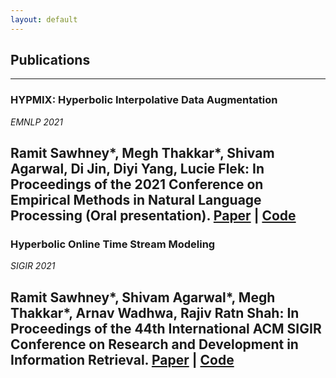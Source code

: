 ```yaml
---
layout: default
---
```


## Publications 
---

### **HYPMIX: Hyperbolic Interpolative Data Augmentation**

*EMNLP 2021*

Ramit Sawhney*, Megh Thakkar*, Shivam Agarwal, Di Jin, Diyi Yang, Lucie Flek: In Proceedings of the 2021 Conference on Empirical Methods in Natural Language Processing (Oral presentation).
[Paper](https://aclanthology.org/2021.emnlp-main.776/) | [Code](https://github.com/caisa-lab/hypmix-emnlp)
---


### **Hyperbolic Online Time Stream Modeling**

*SIGIR 2021*

Ramit Sawhney*, Shivam Agarwal*, Megh Thakkar*, Arnav Wadhwa, Rajiv Ratn Shah: In Proceedings of the 44th International ACM SIGIR Conference on Research and Development in Information Retrieval.
[Paper](https://dl.acm.org/doi/abs/10.1145/3404835.3463119) | [Code](https://github.com/midas-research/hyperbolic-tlstm-sigir)
---
